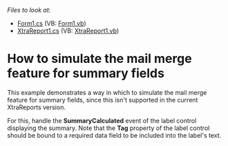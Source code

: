 <!-- default file list -->
*Files to look at*:

* [Form1.cs](./CS/Form1.cs) (VB: [Form1.vb](./VB/Form1.vb))
* [XtraReport1.cs](./CS/XtraReport1.cs) (VB: [XtraReport1.vb](./VB/XtraReport1.vb))
<!-- default file list end -->
# How to simulate the mail merge feature for summary fields


<p>This example demonstrates a way in which to simulate the mail merge feature for summary fields, since this isn't supported in the current XtraReports version.</p><p>For this, handle the <strong>SummaryCalculated</strong> event of the label control displaying the summary. Note that the <strong>Tag</strong> property of the label control should be bound to a required data field to be included into the label's text.</p>

<br/>


